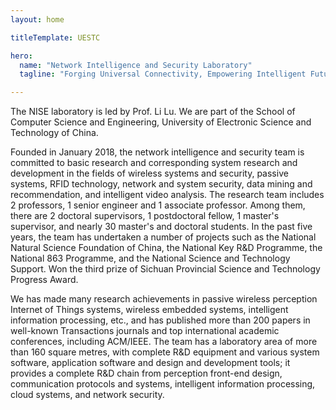 ```yaml
---
layout: home

titleTemplate: UESTC

hero:
  name: "Network Intelligence and Security Laboratory"
  tagline: "Forging Universal Connectivity, Empowering Intelligent Future"

---
```


The NISE laboratory is led by Prof. Li Lu. We are part of the School of Computer Science and Engineering, University of Electronic Science and Technology of China.

Founded in January 2018, the network intelligence and security team is committed to basic research and corresponding system research and development in the fields of wireless systems and security, passive systems, RFID technology, network and system security, data mining and recommendation, and intelligent video analysis. The research team includes 2 professors, 1 senior engineer and 1 associate professor. Among them, there are 2 doctoral supervisors, 1 postdoctoral fellow, 1 master's supervisor, and nearly 30 master's and doctoral students. In the past five years, the team has undertaken a number of projects such as the National Natural Science Foundation of China, the National Key R&D Programme, the National 863 Programme, and the National Science and Technology Support. Won the third prize of Sichuan Provincial Science and Technology Progress Award.

We has made many research achievements in passive wireless perception Internet of Things systems, wireless embedded systems, intelligent information processing, etc., and has published more than 200 papers in well-known Transactions journals and top international academic conferences, including ACM/IEEE. The team has a laboratory area of more than 160 square metres, with complete R&D equipment and various system software, application software and design and development tools; it provides a complete R&D chain from perception front-end design, communication protocols and systems, intelligent information processing, cloud systems, and network security.
